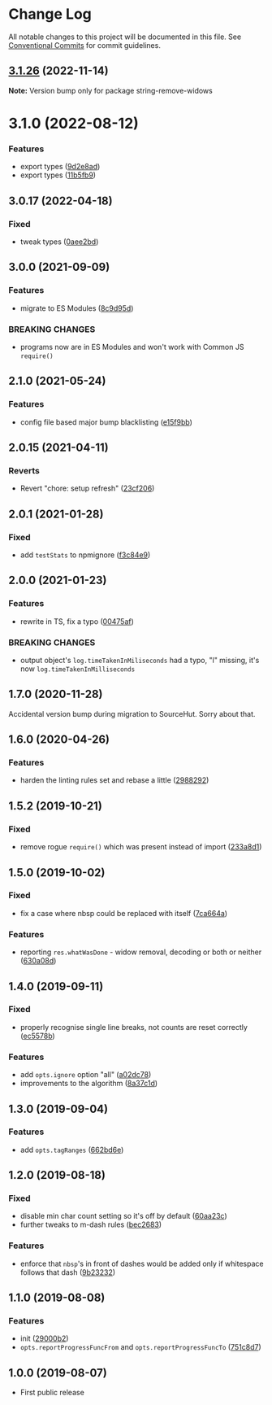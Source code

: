 # Change Log

All notable changes to this project will be documented in this file.
See [Conventional Commits](https://conventionalcommits.org) for commit guidelines.

## [3.1.26](https://github.com/codsen/codsen/compare/string-remove-widows@3.1.25...string-remove-widows@3.1.26) (2022-11-14)

**Note:** Version bump only for package string-remove-widows

# 3.1.0 (2022-08-12)

### Features

- export types ([9d2e8ad](https://github.com/codsen/codsen/commit/9d2e8ad18fbac2478fca6d261a5fa8451f3a85f7))
- export types ([11b5fb9](https://github.com/codsen/codsen/commit/11b5fb936ce20e0a77c3a09806773e1cd7695c50))

## 3.0.17 (2022-04-18)

### Fixed

- tweak types ([0aee2bd](https://github.com/codsen/codsen/commit/0aee2bdf4ce7fc7357c56b8a281630c4542c9791))

## 3.0.0 (2021-09-09)

### Features

- migrate to ES Modules ([8c9d95d](https://github.com/codsen/codsen/commit/8c9d95d5dea0b769c2f070397141918a4893d575))

### BREAKING CHANGES

- programs now are in ES Modules and won't work with Common JS `require()`

## 2.1.0 (2021-05-24)

### Features

- config file based major bump blacklisting ([e15f9bb](https://github.com/codsen/codsen/commit/e15f9bba1c4fd5f847ac28b3f38fa6ee633f5dca))

## 2.0.15 (2021-04-11)

### Reverts

- Revert "chore: setup refresh" ([23cf206](https://github.com/codsen/codsen/commit/23cf206970a087ff0fa04e61f94d919f59ab3881))

## 2.0.1 (2021-01-28)

### Fixed

- add `testStats` to npmignore ([f3c84e9](https://github.com/codsen/codsen/commit/f3c84e95afc5514214312f913692d85b2e12eb29))

## 2.0.0 (2021-01-23)

### Features

- rewrite in TS, fix a typo ([00475af](https://github.com/codsen/codsen/commit/00475af4accebc91d16e525951201ca0c45c2056))

### BREAKING CHANGES

- output object's `log.timeTakenInMiliseconds` had a typo, "l" missing, it's now `log.timeTakenInMilliseconds`

## 1.7.0 (2020-11-28)

Accidental version bump during migration to SourceHut. Sorry about that.

## 1.6.0 (2020-04-26)

### Features

- harden the linting rules set and rebase a little ([2988292](https://gitlab.com/codsen/codsen/commit/29882925c521853f4458112b72669ec8b2a0cb5b))

## 1.5.2 (2019-10-21)

### Fixed

- remove rogue `require()` which was present instead of import ([233a8d1](https://gitlab.com/codsen/codsen/commit/233a8d11d70f62c7a521e97207acfdb3b64d5f63))

## 1.5.0 (2019-10-02)

### Fixed

- fix a case where nbsp could be replaced with itself ([7ca664a](https://gitlab.com/codsen/codsen/commit/7ca664a))

### Features

- reporting `res.whatWasDone` - widow removal, decoding or both or neither ([630a08d](https://gitlab.com/codsen/codsen/commit/630a08d))

## 1.4.0 (2019-09-11)

### Fixed

- properly recognise single line breaks, not counts are reset correctly ([ec5578b](https://gitlab.com/codsen/codsen/commit/ec5578b))

### Features

- add `opts.ignore` option "all" ([a02dc78](https://gitlab.com/codsen/codsen/commit/a02dc78))
- improvements to the algorithm ([8a37c1d](https://gitlab.com/codsen/codsen/commit/8a37c1d))

## 1.3.0 (2019-09-04)

### Features

- add `opts.tagRanges` ([662bd6e](https://gitlab.com/codsen/codsen/commit/662bd6e))

## 1.2.0 (2019-08-18)

### Fixed

- disable min char count setting so it's off by default ([60aa23c](https://gitlab.com/codsen/codsen/commit/60aa23c))
- further tweaks to m-dash rules ([bec2683](https://gitlab.com/codsen/codsen/commit/bec2683))

### Features

- enforce that `nbsp`'s in front of dashes would be added only if whitespace follows that dash ([9b23232](https://gitlab.com/codsen/codsen/commit/9b23232))

## 1.1.0 (2019-08-08)

### Features

- init ([29000b2](https://gitlab.com/codsen/codsen/commit/29000b2))
- `opts.reportProgressFuncFrom` and `opts.reportProgressFuncTo` ([751c8d7](https://gitlab.com/codsen/codsen/commit/751c8d7))

## 1.0.0 (2019-08-07)

- First public release
